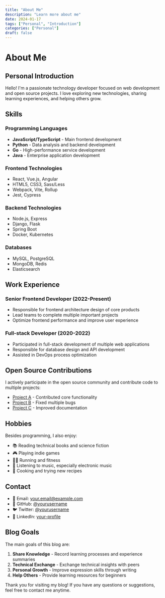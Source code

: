 ```yaml
---
title: "About Me"
description: "Learn more about me"
date: 2024-01-17
tags: ["Personal", "Introduction"]
categories: ["Personal"]
draft: false
---
```


# About Me

## Personal Introduction

Hello! I'm a passionate technology developer focused on web development and open source projects. I love exploring new technologies, sharing learning experiences, and helping others grow.

## Skills

### Programming Languages
- **JavaScript/TypeScript** - Main frontend development
- **Python** - Data analysis and backend development
- **Go** - High-performance service development
- **Java** - Enterprise application development

### Frontend Technologies
- React, Vue.js, Angular
- HTML5, CSS3, Sass/Less
- Webpack, Vite, Rollup
- Jest, Cypress

### Backend Technologies
- Node.js, Express
- Django, Flask
- Spring Boot
- Docker, Kubernetes

### Databases
- MySQL, PostgreSQL
- MongoDB, Redis
- Elasticsearch

## Work Experience

### Senior Frontend Developer (2022-Present)
- Responsible for frontend architecture design of core products
- Lead teams to complete multiple important projects
- Optimize frontend performance and improve user experience

### Full-stack Developer (2020-2022)
- Participated in full-stack development of multiple web applications
- Responsible for database design and API development
- Assisted in DevOps process optimization

## Open Source Contributions

I actively participate in the open source community and contribute code to multiple projects:

- [Project A](https://github.com/example/project-a) - Contributed core functionality
- [Project B](https://github.com/example/project-b) - Fixed multiple bugs
- [Project C](https://github.com/example/project-c) - Improved documentation

## Hobbies

Besides programming, I also enjoy:

- 📚 Reading technical books and science fiction
- 🎮 Playing indie games
- 🏃‍♂️ Running and fitness
- 🎵 Listening to music, especially electronic music
- 🍳 Cooking and trying new recipes

## Contact

- 📧 Email: [your.email@example.com](mailto:your.email@example.com)
- 🐙 GitHub: [@yourusername](https://github.com/yourusername)
- 🐦 Twitter: [@yourusername](https://twitter.com/yourusername)
- 💼 LinkedIn: [your-profile](https://linkedin.com/in/your-profile)

## Blog Goals

The main goals of this blog are:

1. **Share Knowledge** - Record learning processes and experience summaries
2. **Technical Exchange** - Exchange technical insights with peers
3. **Personal Growth** - Improve expression skills through writing
4. **Help Others** - Provide learning resources for beginners

Thank you for visiting my blog! If you have any questions or suggestions, feel free to contact me anytime.
